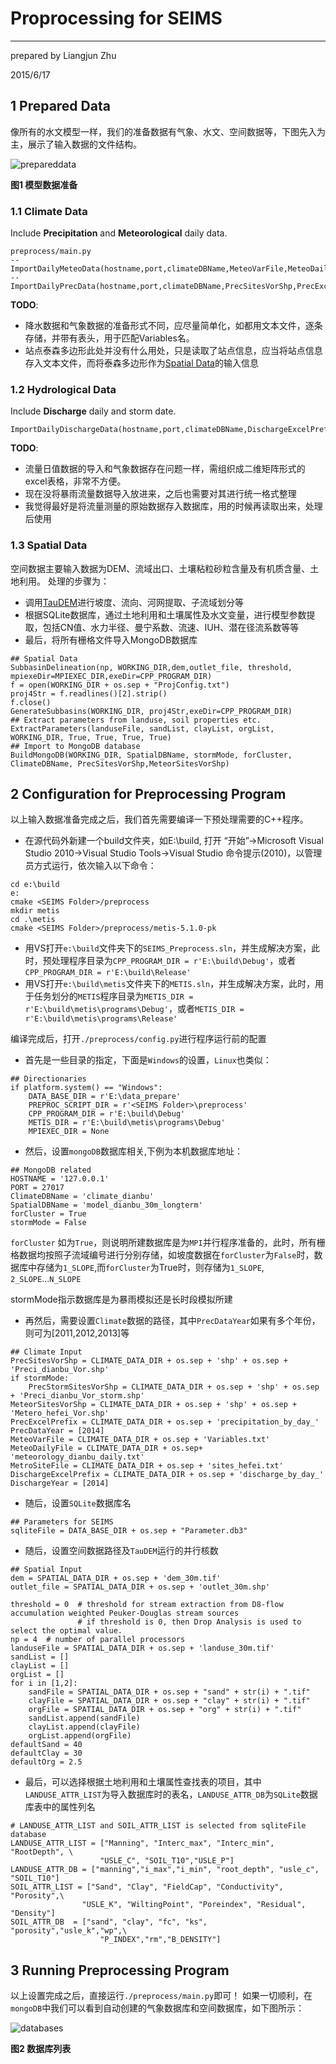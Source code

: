 # Proprocessing for SEIMS
--------
prepared by Liangjun Zhu

2015/6/17
## 1 Prepared Data
像所有的水文模型一样，我们的准备数据有气象、水文、空间数据等，下图先入为主，展示了输入数据的文件结构。

![prepareddata](../doc/img/prepareddata.png)

**图1 模型数据准备**

### 1.1 Climate Data
Include **Precipitation** and **Meteorological** daily data. 
~~~
preprocess/main.py
--ImportDailyMeteoData(hostname,port,climateDBName,MeteoVarFile,MeteoDailyFile,MetroSiteFile)
--ImportDailyPrecData(hostname,port,climateDBName,PrecSitesVorShp,PrecExcelPrefix,PrecDataYear)
~~~
**TODO**: 
+ 降水数据和气象数据的准备形式不同，应尽量简单化，如都用文本文件，逐条存储，并带有表头，用于匹配Variables名。
+ 站点泰森多边形此处并没有什么用处，只是读取了站点信息，应当将站点信息存入文本文件，而将泰森多边形作为[Spatial Data](#13-spatial-data)的输入信息

### 1.2 Hydrological Data
Include **Discharge** daily and storm date.
~~~
ImportDailyDischargeData(hostname,port,climateDBName,DischargeExcelPrefix,DischargeYear)
~~~
**TODO**: 
+ 流量日值数据的导入和气象数据存在问题一样，需组织成二维矩阵形式的excel表格，非常不方便。
+ 现在没将暴雨流量数据导入放进来，之后也需要对其进行统一格式整理
+ 我觉得最好是将流量测量的原始数据存入数据库，用的时候再读取出来，处理后使用

### 1.3 Spatial Data
空间数据主要输入数据为DEM、流域出口、土壤粘粒砂粒含量及有机质含量、土地利用。
处理的步骤为：
+ 调用[TauDEM](http://hydrology.usu.edu/taudem/taudem5/index.html)进行坡度、流向、河网提取、子流域划分等
+ 根据SQLite数据库，通过土地利用和土壤属性及水文变量，进行模型参数提取，包括CN值、水力半径、曼宁系数、流速、IUH、潜在径流系数等等
+ 最后，将所有栅格文件导入MongoDB数据库
~~~
## Spatial Data
SubbasinDelineation(np, WORKING_DIR,dem,outlet_file, threshold, mpiexeDir=MPIEXEC_DIR,exeDir=CPP_PROGRAM_DIR)
f = open(WORKING_DIR + os.sep + "ProjConfig.txt")
proj4Str = f.readlines()[2].strip()
f.close()
GenerateSubbasins(WORKING_DIR, proj4Str,exeDir=CPP_PROGRAM_DIR)
## Extract parameters from landuse, soil properties etc.
ExtractParameters(landuseFile, sandList, clayList, orgList, WORKING_DIR, True, True, True, True)
## Import to MongoDB database
BuildMongoDB(WORKING_DIR, SpatialDBName, stormMode, forCluster, ClimateDBName, PrecSitesVorShp,MeteorSitesVorShp)
~~~

## 2 Configuration for Preprocessing Program
以上输入数据准备完成之后，我们首先需要编译一下预处理需要的C++程序。
+ 在源代码外新建一个build文件夹，如E:\build, 打开 “开始”->Microsoft Visual Studio 2010->Visual Studio Tools->Visual Studio 命令提示(2010)，以管理员方式运行，依次输入以下命令：
~~~
cd e:\build
e:
cmake <SEIMS Folder>/preprocess
mkdir metis
cd .\metis
cmake <SEIMS Folder>/preprocess/metis-5.1.0-pk
~~~
+ 用VS打开`e:\build`文件夹下的`SEIMS_Preprocess.sln`，并生成解决方案，此时，预处理程序目录为`CPP_PROGRAM_DIR = r'E:\build\Debug'`，或者`CPP_PROGRAM_DIR = r'E:\build\Release'`
+ 用VS打开`e:\build\metis`文件夹下的`METIS.sln`，并生成解决方案，此时，用于任务划分的`METIS`程序目录为`METIS_DIR = r'E:\build\metis\programs\Debug'`，或者`METIS_DIR = r'E:\build\metis\programs\Release'`

编译完成后，打开`./preprocess/config.py`进行程序运行前的配置
+ 首先是一些目录的指定，下面是`Windows`的设置，`Linux`也类似：
~~~
## Directionaries 
if platform.system() == "Windows":
    DATA_BASE_DIR = r'E:\data_prepare'
    PREPROC_SCRIPT_DIR = r'<SEIMS Folder>\preprocess'
    CPP_PROGRAM_DIR = r'E:\build\Debug'
    METIS_DIR = r'E:\build\metis\programs\Debug'
    MPIEXEC_DIR = None
~~~
+ 然后，设置`mongoDB`数据库相关,下例为本机数据库地址：
~~~
## MongoDB related
HOSTNAME = '127.0.0.1'
PORT = 27017
ClimateDBName = 'climate_dianbu'
SpatialDBName = 'model_dianbu_30m_longterm'
forCluster = True 
stormMode = False
~~~
`forCluster` 如为`True`，则说明所建数据库是为`MPI`并行程序准备的，此时，所有栅格数据均按照子流域编号进行分别存储，如坡度数据在`forCluster`为`False`时，数据库中存储为`1_SLOPE`,而`forCluster`为True时，则存储为`1_SLOPE`, `2_SLOPE`...`N_SLOPE`

stormMode指示数据库是为暴雨模拟还是长时段模拟所建

+ 再然后，需要设置`Climate`数据的路径，其中`PrecDataYear`如果有多个年份，则可为[2011,2012,2013]等
~~~
## Climate Input
PrecSitesVorShp = CLIMATE_DATA_DIR + os.sep + 'shp' + os.sep + 'Preci_dianbu_Vor.shp'
if stormMode:
    PrecStormSitesVorShp = CLIMATE_DATA_DIR + os.sep + 'shp' + os.sep + 'Preci_dianbu_Vor_storm.shp'
MeteorSitesVorShp = CLIMATE_DATA_DIR + os.sep + 'shp' + os.sep + 'Metero_hefei_Vor.shp'
PrecExcelPrefix = CLIMATE_DATA_DIR + os.sep + 'precipitation_by_day_'
PrecDataYear = [2014]
MeteoVarFile = CLIMATE_DATA_DIR + os.sep + 'Variables.txt'
MeteoDailyFile = CLIMATE_DATA_DIR + os.sep+ 'meteorology_dianbu_daily.txt'
MetroSiteFile = CLIMATE_DATA_DIR + os.sep + 'sites_hefei.txt'
DischargeExcelPrefix = CLIMATE_DATA_DIR + os.sep + 'discharge_by_day_'
DischargeYear = [2014]
~~~

+ 随后，设置`SQLite`数据库名
~~~
## Parameters for SEIMS
sqliteFile = DATA_BASE_DIR + os.sep + "Parameter.db3"
~~~
+ 随后，设置空间数据路径及`TauDEM`运行的并行核数
~~~
## Spatial Input
dem = SPATIAL_DATA_DIR + os.sep + 'dem_30m.tif'
outlet_file = SPATIAL_DATA_DIR + os.sep + 'outlet_30m.shp'

threshold = 0  # threshold for stream extraction from D8-flow accumulation weighted Peuker-Douglas stream sources
               # if threshold is 0, then Drop Analysis is used to select the optimal value.
np = 4  # number of parallel processors
landuseFile = SPATIAL_DATA_DIR + os.sep + 'landuse_30m.tif'
sandList = []
clayList = []
orgList = []
for i in [1,2]:
    sandFile = SPATIAL_DATA_DIR + os.sep + "sand" + str(i) + ".tif" 
    clayFile = SPATIAL_DATA_DIR + os.sep + "clay" + str(i) + ".tif"
    orgFile = SPATIAL_DATA_DIR + os.sep + "org" + str(i) + ".tif"
    sandList.append(sandFile)
    clayList.append(clayFile)
    orgList.append(orgFile)
defaultSand = 40
defaultClay = 30
defaultOrg = 2.5
~~~
+ 最后，可以选择根据土地利用和土壤属性查找表的项目，其中`LANDUSE_ATTR_LIST`为导入数据库时的表名，`LANDUSE_ATTR_DB`为`SQLite`数据库表中的属性列名
~~~
# LANDUSE_ATTR_LIST and SOIL_ATTR_LIST is selected from sqliteFile database
LANDUSE_ATTR_LIST = ["Manning", "Interc_max", "Interc_min", "RootDepth", \
                    "USLE_C", "SOIL_T10","USLE_P"]
LANDUSE_ATTR_DB = ["manning","i_max","i_min", "root_depth", "usle_c", "SOIL_T10"]
SOIL_ATTR_LIST = ["Sand", "Clay", "FieldCap", "Conductivity", "Porosity",\
                "USLE_K", "WiltingPoint", "Poreindex", "Residual", "Density"]
SOIL_ATTR_DB  = ["sand", "clay", "fc", "ks", "porosity","usle_k","wp",\
                    "P_INDEX","rm","B_DENSITY"]
~~~

## 3 Running Preprocessing Program
以上设置完成之后，直接运行`./preprocess/main.py`即可！
如果一切顺利，在`mongoDB`中我们可以看到自动创建的气象数据库和空间数据库，如下图所示：

![databases](../doc/img/databases.png)

**图2 数据库列表**